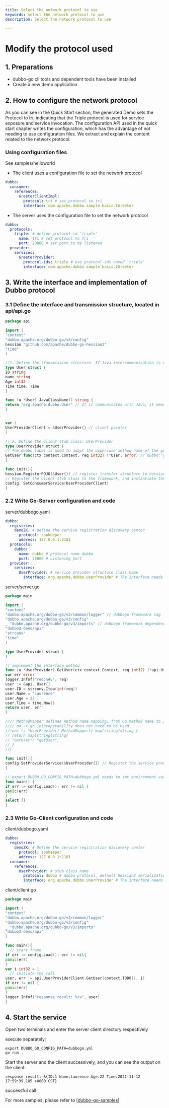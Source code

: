```yaml
---
title: Select the network protocol to use
keywords: select the network protocol to use
description: Select the network protocol to use

---
```


# Modify the protocol used

## 1. Preparations

- dubbo-go cli tools and dependent tools have been installed
- Create a new demo application

## 2. How to configure the network protocol

As you can see in the Quick Start section, the generated Demo sets the Protocol to tri, indicating that the Triple protocol is used for service exposure and service invocation. The configuration API used in the quick start chapter writes the configuration, which has the advantage of not needing to use configuration files. We extract and explain the content related to the network protocol.

### Using configuration files

See samples/helloworld

- The client uses a configuration file to set the network protocol

```yaml
dubbo:
  consumer:
    references:
      GreeterClientImpl:
        protocol: tri # set protocol to tri
        interface: com.apache.dubbo.sample.basic.IGreeter
```

- The server uses the configuration file to set the network protocol

```yaml
dubbo:
  protocols:
    triple: # define protocol-id 'triple'
      name: tri # set protocol to tri
      port: 20000 # set port to be listened
  provider:
    services:
      GreeterProvider:
        protocol-ids: triple # use protocol-ids named 'triple'
        interface: com.apache.dubbo.sample.basic.IGreeter
```



## 3. Write the interface and implementation of Dubbo protocol

### 3.1 Define the interface and transmission structure, located in api/api.go

```go
package api

import (
"context"
"dubbo.apache.org/dubbo-go/v3/config"
hessian "github.com/apache/dubbo-go-hessian2"
"time"
)

//1. Define the transmission structure. If Java intercommunication is required, the field needs to correspond to the Java side, and the first letter is capitalized
type User struct {
ID string
name string
Age int32
Time time. Time
}

func (u *User) JavaClassName() string {
return "org.apache.dubbo.User" // If it communicates with Java, it needs to correspond to the full name of the User class on the Java side,
}


var (
UserProviderClient = &UserProvider{} // client pointer
)

// 2. Define the client stub class: UserProvider
type UserProvider struct {
// The dubbo label is used to adapt the uppercase method name of the go side client -> the lowercase method name of the java side, only the dubbo protocol client needs to use it
GetUser func(ctx context.Context, req int32) (*User, error) //`dubbo:"getUser"`
}

func init(){
hessian.RegisterPOJO(&User{}) // register transfer structure to hessian library
// Register the client stub class to the framework, and instantiate the client interface pointer userProvider
config. SetConsumerService(UserProviderClient)
}
```

### 2.2 Write Go-Server configuration and code

server/dubbogo.yaml

```yaml
dubbo:
  registries:
    demoZK: # Define the service registration discovery center
      protocol: zookeeper
      address: 127.0.0.1:2181
  protocols:
    dubbo:
      name: dubbo # protocol name dubbo
      port: 20000 # Listening port
  provider:
    services:
      UserProvider: # service provider structure class name
        interface: org.apache.dubbo.UserProvider # The interface needs to correspond to the go/java client
```

server/server.go

```go
package main

import (
"context"
"dubbo.apache.org/dubbo-go/v3/common/logger" // dubbogo framework log
"dubbo.apache.org/dubbo-go/v3/config"
_ "dubbo.apache.org/dubbo-go/v3/imports" // dubbogo framework dependency, all dubbogo processes need to import once implicitly
"dubbo3-demo/api"
"strconv"
"time"
)

type UserProvider struct {
}

// implement the interface method
func (u *UserProvider) GetUser(ctx context.Context, req int32) (*api.User, error) {
var err error
logger.Infof("req:%#v", req)
user := &api. User{}
user.ID = strconv.Itoa(int(req))
user.Name = "Laurence"
user.Age = 22
user.Time = time.Now()
return user, err
}

//// MethodMapper defines method name mapping, from Go method name to Java lowercase method name, only dubbo protocol service interface needs to use
//// go -> go interoperability does not need to be used
//func (s *UserProvider) MethodMapper() map[string]string {
// return map[string]string{
// "GetUser": "getUser",
// }
//}

func init(){
config.SetProviderService(&UserProvider{}) // Register the service provider class, the class name corresponds to the service in the configuration file
}

// export DUBBO_GO_CONFIG_PATH=dubbogo.yml needs to set environment variables before running, and specify the location of the configuration file
func main() {
if err := config.Load(); err != nil {
panic(err)
}
select {}
}

```



### 2.3 Write Go-Client configuration and code

client/dubbogo.yaml

```yaml
dubbo:
  registries:
    demoZK: # Define the service registration discovery center
      protocol: zookeeper
      address: 127.0.0.1:2181
  consumer:
    references:
      UserProvider: # stub class name
        protocol: dubbo # dubbo protocol, default hessian2 serialization method
        interface: org.apache.dubbo.UserProvider # The interface needs to correspond to the go/java client
```

client/client.go

```go
package main

import (
"context"
"dubbo.apache.org/dubbo-go/v3/common/logger"
"dubbo.apache.org/dubbo-go/v3/config"
_ "dubbo.apache.org/dubbo-go/v3/imports"
"dubbo3-demo/api"
)

func main(){
  // start frame
if err := config.Load(); err != nil{
panic(err)
}
var i int32 = 1
  // initiate the call
user, err := api.UserProviderClient.GetUser(context.TODO(), i)
if err != nil {
panic(err)
}
logger.Infof("response result: %+v", user)
}
```

## 4. Start the service

Open two terminals and enter the server client directory respectively

execute separately;

```shell
export DUBBO_GO_CONFIG_PATH=dubbogo.yml
go run .
```

Start the server and the client successively, and you can see the output on the client:

```shell
response result: &{ID:1 Name:laurence Age:22 Time:2021-11-12 17:59:39.185 +0800 CST}
```

successful call

For more samples, please refer to [[dubbo-go-samples]](../../../samples/samples_repo/)